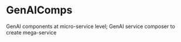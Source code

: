 # GenAIComps

GenAI components at micro-service level; GenAI service composer to create mega-service
